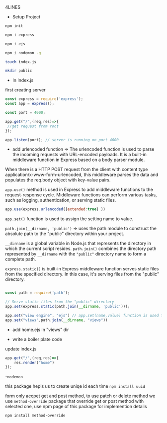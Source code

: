 4LINES

- Setup Project
```bash
npm init

npm i express

npm i ejs

npm i nodemon -g

touch index.js

mkdir public
```
- In Index.js 

first creating server 
```javascript
const express = require('express'); 
const app = express();

const port = 4000;

app.get("/",(req,res)=>{
 //get request from root
});

app.listen(port); // server is running on port 4000

```
- add urlencoded function
=> The urlencoded function is used to parse the incoming requests with URL-encoded payloads. It is a built-in middleware function in Express based on a body parser module.

When there is a HTTP POST request from the client with content type application/x-www-form-urlencoded, this middleware parses the data and populates the req.body object with key-value pairs.

`app.use()` method is used in Express to add middleware functions to the request-response cycle. Middleware functions can perform various tasks, such as logging, authentication, or serving static files.

```js
app.use(express.urlencoded({extended:true} ))

```

`app.set()`   function is used to assign the setting name to value.

`path.join(__dirname, 'public')`
=> uses the path module to construct the absolute path to the "public" directory within your project.

`__dirname` is a global variable in Node.js that represents the directory in which the current script resides.
`path.join()` combines the directory path represented by `__dirname` with the `"public"` directory name to form a complete path.

`express.static()` is built-in Express middleware function serves static files from the specified directory. In this case, it's serving files from the  "public" directory.

```js

const path = require('path');

// Serve static files from the "public" directory
app.set(express.static(path.join(__dirname, 'public')));

app.set("view engine", "ejs") // app.set(name,value) function is used to assign the setting name to value.
app.set("views",path.join(__dirname, "views"))

```

- add home.ejs in "views" dir

- write a boiler plate code 

update index.js
```js
app.get("/",(req,res)=>{
    res.render("home")
});
```

-`nodemon   `

this package hepls us to create uniqe id each time
`npm install uuid`


form only accpet get and post method, to use patch or delete method we use `method-override` package 
that override get or post method with selected one, use npm page of this package for implemention details
```bash
npm install method-override
```
